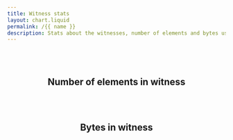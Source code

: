 ```yaml
---
title: Witness stats
layout: chart.liquid
permalink: /{{ name }}
description: Stats about the witnesses, number of elements and bytes used
---
```


<br><br>
<h2 style="text-align:center">Number of elements in witness</h2>
<canvas id="myChart" width="100%"></canvas>
<script>
var labels = {{ site.data.stats.witness_elements.labels | join: "','" | prepend: "['" | append : "']"}};
var values = {{ site.data.stats.witness_elements.values | join: "," | prepend: "[" | append: "]"}};
var ctx = document.getElementById("myChart").getContext('2d');
var myChart = new Chart(ctx, {
    type: 'pie',
    data: {
        labels: labels,
        datasets: [{
            label: 'Witness elements',
            data: values,
            backgroundColor: rainbowPalette,
            fill: true,
        }]
    },
    options: window.optionsForPercentage
});
</script>

<br><br>
<h2 style="text-align:center">Bytes in witness</h2>
<canvas id="myChart2" width="100%"></canvas>
<script>
var labels = {{ site.data.stats.witness_byte_size.labels | join: "','" | prepend: "['" | append : "']"}};
var values = {{ site.data.stats.witness_byte_size.values | join: "," | prepend: "[" | append: "]"}};
var ctx = document.getElementById("myChart2").getContext('2d');
var myChart2 = new Chart(ctx, {
    type: 'pie',
    data: {
        labels: labels,
        datasets: [{
            label: 'Witness bytes',
            data: values,
            backgroundColor: rainbowPalette,
            fill: true,
        }]
    },
    options: window.optionsForPercentage
});
</script>
